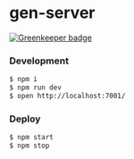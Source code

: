 # gen-server

[![Greenkeeper badge](https://badges.greenkeeper.io/genany/gen-server.svg)](https://greenkeeper.io/)




### Development

```bash
$ npm i
$ npm run dev
$ open http://localhost:7001/
```

### Deploy

```bash
$ npm start
$ npm stop
```
